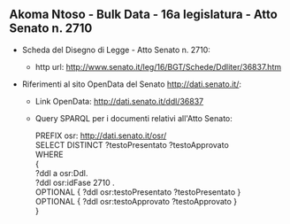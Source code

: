 ## Akoma Ntoso - Bulk Data - 16a legislatura - Atto Senato n. 2710 ##

* Scheda del Disegno di Legge - Atto Senato n. 2710:
	* http url: http://www.senato.it/leg/16/BGT/Schede/Ddliter/36837.htm

* Riferimenti al sito OpenData del Senato http://dati.senato.it/:
	* Link OpenData: http://dati.senato.it/ddl/36837
	* Query SPARQL per i documenti relativi all'Atto Senato:

        PREFIX osr: <http://dati.senato.it/osr/>  
		SELECT DISTINCT ?testoPresentato ?testoApprovato  
		WHERE  
		{  
		    ?ddl a osr:Ddl.  
		    ?ddl osr:idFase 2710 .  
		    OPTIONAL { ?ddl osr:testoPresentato ?testoPresentato }  
		    OPTIONAL { ?ddl osr:testoApprovato ?testoApprovato }  
		}
		